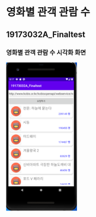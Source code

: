 # 영화별 관객 관람 수

## 19173032A_Finaltest

### 영화별 관객 관람 수 시각화 화면

 <img width="" height="400" src="./png/실행화면.PNG"></img>
 
